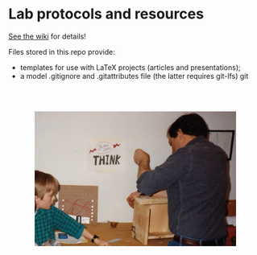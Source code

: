 # Lab protocols and resources

[See the wiki](https://github.com/andrewzeitlin/ZeitlinLab/wiki) for details!

Files stored in this repo provide:
- templates for use with LaTeX projects (articles and presentations);
- a model .gitignore and .gitattributes file (the latter requires git-lfs)
git

<br />
<br />


<p align="center">
<img src="assets/img/ZeitlinLabsThink.jpg" alt="The original Zeitlin lab" width="400">
</p>